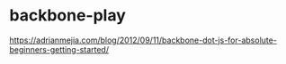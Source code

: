 # backbone-play
https://adrianmejia.com/blog/2012/09/11/backbone-dot-js-for-absolute-beginners-getting-started/
